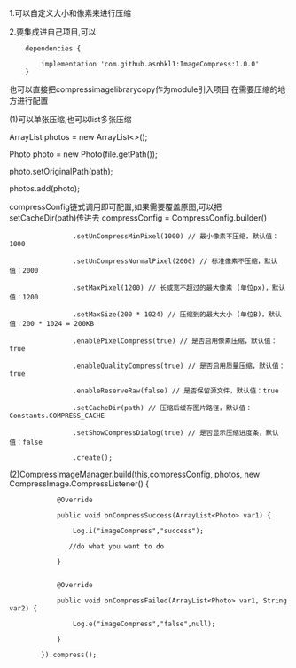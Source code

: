 1.可以自定义大小和像素来进行压缩

2.要集成进自己项目,可以

        dependencies {
        
            implementation 'com.github.asnhkl1:ImageCompress:1.0.0'
        }
        
也可以直接把compressimagelibrarycopy作为module引入项目
在需要压缩的地方进行配置


(1)可以单张压缩,也可以list多张压缩
   
   ArrayList<Photo> photos = new ArrayList<>();
   
   Photo photo = new Photo(file.getPath());
   
   photo.setOriginalPath(path);
   
   photos.add(photo);
   
  
compressConfig链式调用即可配置,如果需要覆盖原图,可以把setCacheDir(path)传进去
   compressConfig = CompressConfig.builder()
   
                    .setUnCompressMinPixel(1000) // 最小像素不压缩，默认值：1000
                    
                    .setUnCompressNormalPixel(2000) // 标准像素不压缩，默认值：2000
                    
                    .setMaxPixel(1200) // 长或宽不超过的最大像素 (单位px)，默认值：1200
                    
                    .setMaxSize(200 * 1024) // 压缩到的最大大小 (单位B)，默认值：200 * 1024 = 200KB
                    
                    .enablePixelCompress(true) // 是否启用像素压缩，默认值：true
                    
                    .enableQualityCompress(true) // 是否启用质量压缩，默认值：true
                    
                    .enableReserveRaw(false) // 是否保留源文件，默认值：true
                    
                    .setCacheDir(path) // 压缩后缓存图片路径，默认值：Constants.COMPRESS_CACHE
                    
                    .setShowCompressDialog(true) // 是否显示压缩进度条，默认值：false
                    
                    .create();
                    
 (2)CompressImageManager.build(this,compressConfig, photos, new CompressImage.CompressListener() {
 
                @Override
                
                public void onCompressSuccess(ArrayList<Photo> var1) {
                
                    Log.i("imageCompress","success");
                    
                   //do what you want to do 
                   
                }
                

                @Override
                
                public void onCompressFailed(ArrayList<Photo> var1, String var2) {
                
                    Log.e("imageCompress","false",null);
                    
                }
                
            }).compress();
            
                    
                    
                    
